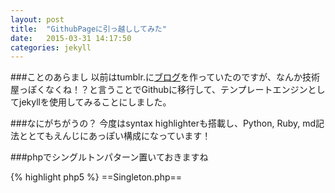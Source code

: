 ```yaml
---
layout: post
title:  "GithubPageに引っ越ししてみた"
date:   2015-03-31 14:17:50
categories: jekyll
---
```

###ことのあらまし
以前はtumblr.に[ブログ](http://gruntjo.tumblr.com/)を作っていたのですが、なんか技術屋っぽくなくね！？と言うことでGithubに移行して、テンプレートエンジンとしてjekyllを使用してみることにしました。

###なにがちがうの？
今度はsyntax highlighterも搭載し、Python, Ruby, md記法ととてもえんじにあっぽい構成になっています！

###phpでシングルトンパターン置いておきますね

{% highlight php5 %}
==Singleton.php==
<?php
trait Singleton
{
    private static $instance = [];

    private function __construct()
    {
    }

    public static function getInstance()
    {
        $class = get_called_class();
        if (!isset(self::$instance[$class])) {
            self::$instance[$class] = new $class;
        }
        return self::$instance[$class];
    }

    public final function __clone()
    {
        throw new \Exception('Clone is not allowed against' . get_class($this));
    }
}
{% endhighlight %}

{% highlight php5 %}
==call.php==
<?php
require_once('Singleton.php');

class CallSingleton
{
  use Singleton;
}

$test = CallSIngleton::getInstance();
var_dump($test);  // object(CallSingleton)[1]
{% endhighlight %}
